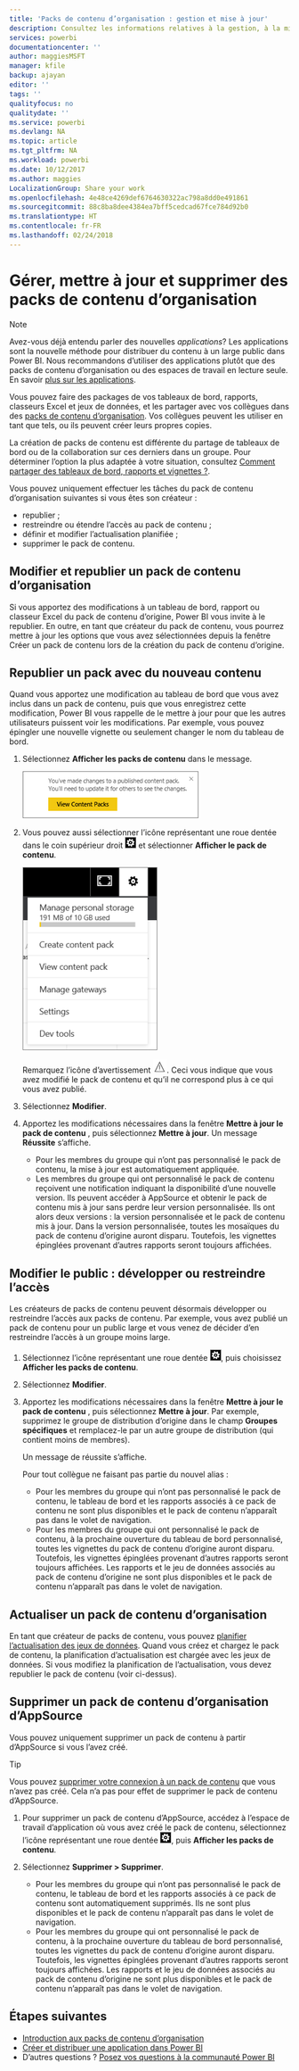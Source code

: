 ```yaml
---
title: 'Packs de contenu d’organisation : gestion et mise à jour'
description: Consultez les informations relatives à la gestion, à la mise à jour et à la suppression des packs de contenu d’organisation dans Power BI.
services: powerbi
documentationcenter: ''
author: maggiesMSFT
manager: kfile
backup: ajayan
editor: ''
tags: ''
qualityfocus: no
qualitydate: ''
ms.service: powerbi
ms.devlang: NA
ms.topic: article
ms.tgt_pltfrm: NA
ms.workload: powerbi
ms.date: 10/12/2017
ms.author: maggies
LocalizationGroup: Share your work
ms.openlocfilehash: 4e48ce4269def6764630322ac798a8dd0e491861
ms.sourcegitcommit: 88c8ba8dee4384ea7bff5cedcad67fce784d92b0
ms.translationtype: HT
ms.contentlocale: fr-FR
ms.lasthandoff: 02/24/2018
---
```

# <a name="manage-update-and-delete-organizational-content-packs"></a>Gérer, mettre à jour et supprimer des packs de contenu d’organisation
> [!NOTE]
> Avez-vous déjà entendu parler des nouvelles *applications*? Les applications sont la nouvelle méthode pour distribuer du contenu à un large public dans Power BI. Nous recommandons d’utiliser des applications plutôt que des packs de contenu d’organisation ou des espaces de travail en lecture seule. En savoir [plus sur les applications](service-install-use-apps.md).
> 
> 

Vous pouvez faire des packages de vos tableaux de bord, rapports, classeurs Excel et jeux de données, et les partager avec vos collègues dans des [packs de contenu d’organisation](service-organizational-content-pack-introduction.md). Vos collègues peuvent les utiliser en tant que tels, ou ils peuvent créer leurs propres copies.

La création de packs de contenu est différente du partage de tableaux de bord ou de la collaboration sur ces derniers dans un groupe. Pour déterminer l’option la plus adaptée à votre situation, consultez [Comment partager des tableaux de bord, rapports et vignettes ?](service-how-to-collaborate-distribute-dashboards-reports.md).

Vous pouvez uniquement effectuer les tâches du pack de contenu d’organisation suivantes si vous êtes son créateur :

* republier ;
* restreindre ou étendre l’accès au pack de contenu ;
* définir et modifier l’actualisation planifiée ;
* supprimer le pack de contenu.

## <a name="modify-and-re-publish-an-organizational-content-pack"></a>Modifier et republier un pack de contenu d’organisation
Si vous apportez des modifications à un tableau de bord, rapport ou classeur Excel du pack de contenu d’origine, Power BI vous invite à le republier. En outre, en tant que créateur du pack de contenu, vous pourrez mettre à jour les options que vous avez sélectionnées depuis la fenêtre Créer un pack de contenu lors de la création du pack de contenu d’origine. 

## <a name="republish-with-new-content"></a>Republier un pack avec du nouveau contenu
Quand vous apportez une modification au tableau de bord que vous avez inclus dans un pack de contenu, puis que vous enregistrez cette modification, Power BI vous rappelle de le mettre à jour pour que les autres utilisateurs puissent voir les modifications. Par exemple, vous pouvez épingler une nouvelle vignette ou seulement changer le nom du tableau de bord.

1. Sélectionnez **Afficher les packs de contenu** dans le message.
   
   ![](media/service-organizational-content-pack-manage-update-delete/pbi_contpkchangesmessage.png)
2. Vous pouvez aussi sélectionner l’icône représentant une roue dentée dans le coin supérieur droit ![](media/service-organizational-content-pack-manage-update-delete/cog.png) et sélectionner **Afficher le pack de contenu**.
   
   ![](media/service-organizational-content-pack-manage-update-delete/pbi_contpkview.png)
   
   Remarquez l’icône d’avertissement ![](media/service-organizational-content-pack-manage-update-delete/pbi_contpkwarningicon.png).  Ceci vous indique que vous avez modifié le pack de contenu et qu’il ne correspond plus à ce qui vous avez publié.
3. Sélectionnez **Modifier**.  
4. Apportez les modifications nécessaires dans la fenêtre **Mettre à jour le pack de contenu** , puis sélectionnez **Mettre à jour**. Un message **Réussite** s’affiche.
   
   * Pour les membres du groupe qui n’ont pas personnalisé le pack de contenu, la mise à jour est automatiquement appliquée.
   * Les membres du groupe qui ont personnalisé le pack de contenu reçoivent une notification indiquant la disponibilité d’une nouvelle version.  Ils peuvent accéder à AppSource et obtenir le pack de contenu mis à jour sans perdre leur version personnalisée.  Ils ont alors deux versions : la version personnalisée et le pack de contenu mis à jour.  Dans la version personnalisée, toutes les mosaïques du pack de contenu d’origine auront disparu.  Toutefois, les vignettes épinglées provenant d’autres rapports seront toujours affichées.    

## <a name="update-the-audience-expand-or-restrict-access"></a>Modifier le public : développer ou restreindre l’accès
Les créateurs de packs de contenu peuvent désormais développer ou restreindre l’accès aux packs de contenu.  Par exemple, vous avez publié un pack de contenu pour un public large et vous venez de décider d’en restreindre l’accès à un groupe moins large.  

1. Sélectionnez l’icône représentant une roue dentée ![](media/service-organizational-content-pack-manage-update-delete/cog.png), puis choisissez **Afficher les packs de contenu**.
2. Sélectionnez **Modifier**. 
3. Apportez les modifications nécessaires dans la fenêtre **Mettre à jour le pack de contenu** , puis sélectionnez **Mettre à jour**. Par exemple, supprimez le groupe de distribution d’origine dans le champ **Groupes spécifiques** et remplacez-le par un autre groupe de distribution (qui contient moins de membres).
   
   Un message de réussite s’affiche.
   
   Pour tout collègue ne faisant pas partie du nouvel alias :
   
   * Pour les membres du groupe qui n’ont pas personnalisé le pack de contenu, le tableau de bord et les rapports associés à ce pack de contenu ne sont plus disponibles et le pack de contenu n’apparaît pas dans le volet de navigation.
   * Pour les membres du groupe qui ont personnalisé le pack de contenu, à la prochaine ouverture du tableau de bord personnalisé, toutes les vignettes du pack de contenu d’origine auront disparu.  Toutefois, les vignettes épinglées provenant d’autres rapports seront toujours affichées. Les rapports et le jeu de données associés au pack de contenu d’origine ne sont plus disponibles et le pack de contenu n’apparaît pas dans le volet de navigation.   

## <a name="refresh-an-organizational-content-pack"></a>Actualiser un pack de contenu d’organisation
En tant que créateur de packs de contenu, vous pouvez [planifier l’actualisation des jeux de données](refresh-data.md).  Quand vous créez et chargez le pack de contenu, la planification d’actualisation est chargée avec les jeux de données. Si vous modifiez la planification de l’actualisation, vous devez republier le pack de contenu (voir ci-dessus).

## <a name="delete-an-organizational-content-pack-from-appsource"></a>Supprimer un pack de contenu d’organisation d’AppSource
Vous pouvez uniquement supprimer un pack de contenu à partir d’AppSource si vous l’avez créé. 

> [!TIP]
> Vous pouvez [supprimer votre connexion à un pack de contenu](service-organizational-content-pack-disconnect.md) que vous n’avez pas créé. Cela n’a pas pour effet de supprimer le pack de contenu d’AppSource.
> 
> 

1. Pour supprimer un pack de contenu d’AppSource, accédez à l’espace de travail d’application où vous avez créé le pack de contenu, sélectionnez l’icône représentant une roue dentée ![](media/service-organizational-content-pack-manage-update-delete/cog.png), puis **Afficher les packs de contenu**.
2. Sélectionnez **Supprimer \> Supprimer**. 
   
   * Pour les membres du groupe qui n’ont pas personnalisé le pack de contenu, le tableau de bord et les rapports associés à ce pack de contenu sont automatiquement supprimés. Ils ne sont plus disponibles et le pack de contenu n’apparaît pas dans le volet de navigation.
   * Pour les membres du groupe qui ont personnalisé le pack de contenu, à la prochaine ouverture du tableau de bord personnalisé, toutes les vignettes du pack de contenu d’origine auront disparu.  Toutefois, les vignettes épinglées provenant d’autres rapports seront toujours affichées. Les rapports et le jeu de données associés au pack de contenu d’origine ne sont plus disponibles et le pack de contenu n’apparaît pas dans le volet de navigation.   

## <a name="next-steps"></a>Étapes suivantes
* [Introduction aux packs de contenu d’organisation](service-organizational-content-pack-introduction.md)
* [Créer et distribuer une application dans Power BI](service-create-distribute-apps.md) 
* D’autres questions ? [Posez vos questions à la communauté Power BI](http://community.powerbi.com/)

